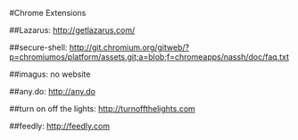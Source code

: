 #Chrome Extensions

##Lazarus:
http://getlazarus.com/

##secure-shell:
http://git.chromium.org/gitweb/?p=chromiumos/platform/assets.git;a=blob;f=chromeapps/nassh/doc/faq.txt

##imagus:
no website

##any.do:
http://any.do

##turn on off the lights:
http://turnoffthelights.com

##feedly:
http://feedly.com
